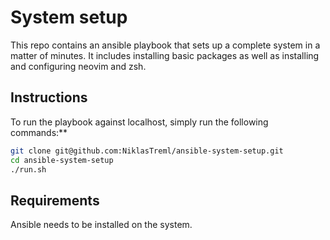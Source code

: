 # System setup

This repo contains an ansible playbook that sets up a complete system in a matter of minutes. It includes installing basic packages as well as installing and configuring neovim and zsh.

## Instructions

To run the playbook against localhost, simply run the following commands:\*\*

```bash
git clone git@github.com:NiklasTreml/ansible-system-setup.git
cd ansible-system-setup
./run.sh
```

## Requirements

Ansible needs to be installed on the system.
